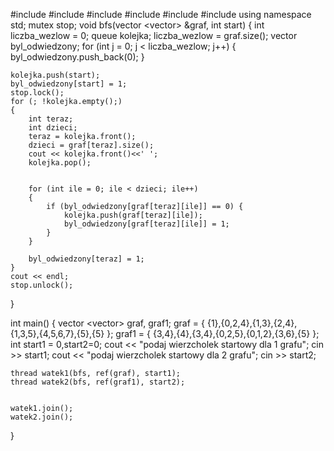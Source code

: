 #include <iostream>
#include <vector>
#include <queue>
#include <thread> 
#include <functional> 
#include <mutex>
using namespace std;
mutex stop;
void bfs(vector <vector<int>> &graf, int start) {
	int liczba_wezlow = 0;
	queue<int> kolejka;
	liczba_wezlow = graf.size();
	vector<bool> byl_odwiedzony;
	for (int j = 0; j < liczba_wezlow; j++)
	{
		byl_odwiedzony.push_back(0);
	}

	kolejka.push(start);
	byl_odwiedzony[start] = 1;
	stop.lock();
	for (; !kolejka.empty();)
	{
		int teraz;
		int dzieci;
		teraz = kolejka.front();
		dzieci = graf[teraz].size();
		cout << kolejka.front()<<' ';
		kolejka.pop();


		for (int ile = 0; ile < dzieci; ile++)
		{
			if (byl_odwiedzony[graf[teraz][ile]] == 0) {
				kolejka.push(graf[teraz][ile]);
				byl_odwiedzony[graf[teraz][ile]] = 1;
			}
		}

		byl_odwiedzony[teraz] = 1;
	}
	cout << endl;
	stop.unlock();
}

int main()
{
	vector <vector<int>> graf, graf1;
	graf = { {1},{0,2,4},{1,3},{2,4},{1,3,5},{4,5,6,7},{5},{5} };
	graf1 = { {3,4},{4},{3,4},{0,2,5},{0,1,2},{3,6},{5} };
	int start1 = 0,start2=0;
	cout << "podaj wierzcholek startowy dla 1 grafu";
	cin >> start1;
	cout << "podaj wierzcholek startowy dla 2 grafu";
	cin >> start2;
	
	thread watek1(bfs, ref(graf), start1);
	thread watek2(bfs, ref(graf1), start2);

	
	watek1.join();
	watek2.join();

}

